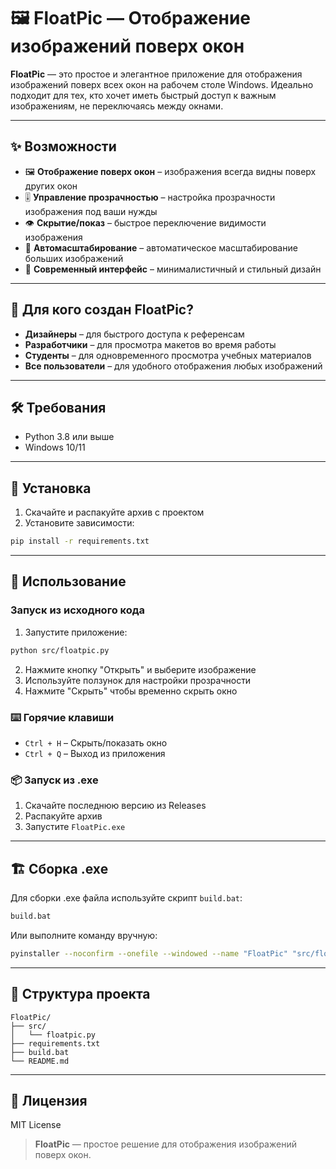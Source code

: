 # 🖼️ FloatPic — Отображение изображений поверх окон

**FloatPic** — это простое и элегантное приложение для отображения изображений поверх всех окон на рабочем столе Windows. Идеально подходит для тех, кто хочет иметь быстрый доступ к важным изображениям, не переключаясь между окнами.

---

## ✨ Возможности

- 🖼️ **Отображение поверх окон** – изображения всегда видны поверх других окон
- 🎚️ **Управление прозрачностью** – настройка прозрачности изображения под ваши нужды
- 👁️ **Скрытие/показ** – быстрое переключение видимости изображения
- 📏 **Автомасштабирование** – автоматическое масштабирование больших изображений
- 🎨 **Современный интерфейс** – минималистичный и стильный дизайн

---

## 🎯 Для кого создан FloatPic?

- **Дизайнеры** – для быстрого доступа к референсам
- **Разработчики** – для просмотра макетов во время работы
- **Студенты** – для одновременного просмотра учебных материалов
- **Все пользователи** – для удобного отображения любых изображений

---

## 🛠️ Требования

- Python 3.8 или выше
- Windows 10/11

---

## 🚀 Установка

1. Скачайте и распакуйте архив с проектом
2. Установите зависимости:
```bash
pip install -r requirements.txt
```

---

## 📱 Использование

### Запуск из исходного кода

1. Запустите приложение:
```bash
python src/floatpic.py
```

2. Нажмите кнопку "Открыть" и выберите изображение
3. Используйте ползунок для настройки прозрачности
4. Нажмите "Скрыть" чтобы временно скрыть окно

### ⌨️ Горячие клавиши

- `Ctrl + H` – Скрыть/показать окно
- `Ctrl + Q` – Выход из приложения

### 📦 Запуск из .exe

1. Скачайте последнюю версию из Releases
2. Распакуйте архив
3. Запустите `FloatPic.exe`

---

## 🏗️ Сборка .exe

Для сборки .exe файла используйте скрипт `build.bat`:

```bash
build.bat
```

Или выполните команду вручную:

```bash
pyinstaller --noconfirm --onefile --windowed --name "FloatPic" "src/floatpic.py"
```

---

## 📁 Структура проекта

```
FloatPic/
├── src/
│   └── floatpic.py
├── requirements.txt
├── build.bat
└── README.md
```

---

## 📄 Лицензия

MIT License

> **FloatPic** — простое решение для отображения изображений поверх окон. 